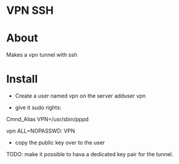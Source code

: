 VPN SSH
=======

About
======
Makes a vpn tunnel with ssh


Install
=====
- Create a user named vpn on the server
  adduser vpn

- give it sudo rights:

Cmnd_Alias VPN=/usr/sbin/pppd

vpn ALL=NOPASSWD: VPN

- copy the public key over to the user

TODO: make it possible to hava a dedicated key pair for the tunnel.

